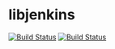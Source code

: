 libjenkins
==========
[![Build Status](https://drone.io/github.com/supki/libjenkins/status.png)](https://drone.io/github.com/supki/libjenkins/latest)
[![Build Status](https://secure.travis-ci.org/supki/libjenkins.png?branch=master)](http://travis-ci.org/supki/libjenkins)
